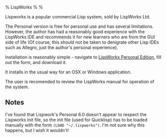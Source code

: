 % LispWorks
%
%

Lispworks is a popular commercial Lisp system, sold by LispWorks Ltd.

The Personal version is free for personal use and has several
limitations. However, the author has had a reasonably good experience
with the LispWorks IDE and recommends it for new learners who are from
the GUI side of life (Of course, this should not be taken to denigrate
other Lisp IDEs such as Allegro, just the author's personal experience).

Installation is reasonably simple - navigate to
[LispWorks Personal Edition](http://www.lispworks.com/downloads/),
fill out the form, and download it.

It installs in the usual way for an OSX or Windows application.

The user is recomended to review the LispWorks manual for operation of
the system.

Notes
---

I've found that Lispwork's Personal 6.0 doesn't appear to respect the
Lispworks init file, so the init file (used for Quicklisp) has to be
loaded manually with the form `(LOAD "~/.lispworks")`. I'm not sure
why this happens, but I wish it wouldn't!
